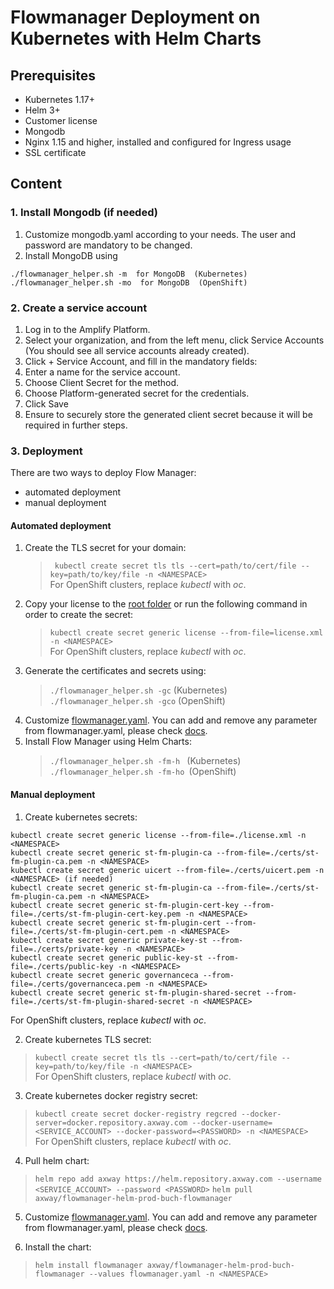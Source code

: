 # Flowmanager Deployment on Kubernetes with Helm Charts

## Prerequisites

* Kubernetes 1.17+
* Helm 3+
* Customer license
* Mongodb
* Nginx 1.15 and higher, installed and configured for Ingress usage
* SSL certificate

## Content

### 1. Install Mongodb (if needed) 

1. Customize mongodb.yaml according to your needs. The user and password are mandatory to be changed.
2. Install MongoDB using
```shell
./flowmanager_helper.sh -m  for MongoDB  (Kubernetes)
./flowmanager_helper.sh -mo  for MongoDB  (OpenShift)
```

### 2. Create a service account

1. Log in to the Amplify Platform.
2. Select your organization, and from the left menu, click Service Accounts (You should see all service accounts already created).
3. Click + Service Account, and fill in the mandatory fields:
4. Enter a name for the service account.
5. Choose Client Secret for the method.
6. Choose Platform-generated secret for the credentials.
7. Click Save
8. Ensure to securely store the generated client secret because it will be required in further steps.

### 3. Deployment

There are two ways to deploy Flow Manager:

- automated deployment
- manual deployment

#### Automated deployment

1. Create the TLS secret for your domain:
   >``` kubectl create secret tls tls --cert=path/to/cert/file --key=path/to/key/file -n <NAMESPACE>```  
   For OpenShift clusters, replace _kubectl_ with _oc_.
2. Copy your license to the [root folder](/kubernetes/) or run the following command in order to create the secret:
   >```kubectl create secret generic license --from-file=license.xml -n <NAMESPACE>```  
   For OpenShift clusters, replace _kubectl_ with _oc_.
3. Generate the certificates and secrets using:
   >```./flowmanager_helper.sh -gc``` (Kubernetes)  
   >```./flowmanager_helper.sh -gco``` (OpenShift) 
4. Customize [flowmanager.yaml](/kubernetes/helm/flowmanager.yaml). You can add and remove any parameter from flowmanager.yaml, please check [docs](/docs/).
5. Install Flow Manager using Helm Charts:
   >```./flowmanager_helper.sh -fm-h ``` (Kubernetes)    
   >```./flowmanager_helper.sh -fm-ho ```(OpenShift)

#### Manual deployment

1. Create kubernetes secrets:
```shell
kubectl create secret generic license --from-file=./license.xml -n <NAMESPACE>
kubectl create secret generic st-fm-plugin-ca --from-file=./certs/st-fm-plugin-ca.pem -n <NAMESPACE>
kubectl create secret generic uicert --from-file=./certs/uicert.pem -n <NAMESPACE> (if needed)
kubectl create secret generic st-fm-plugin-ca --from-file=./certs/st-fm-plugin-ca.pem -n <NAMESPACE>
kubectl create secret generic st-fm-plugin-cert-key --from-file=./certs/st-fm-plugin-cert-key.pem -n <NAMESPACE>
kubectl create secret generic st-fm-plugin-cert --from-file=./certs/st-fm-plugin-cert.pem -n <NAMESPACE>
kubectl create secret generic private-key-st --from-file=./certs/private-key -n <NAMESPACE>
kubectl create secret generic public-key-st --from-file=./certs/public-key -n <NAMESPACE>
kubectl create secret generic governanceca --from-file=./certs/governanceca.pem -n <NAMESPACE>
kubectl create secret generic st-fm-plugin-shared-secret --from-file=./certs/st-fm-plugin-shared-secret -n <NAMESPACE>
```  
For OpenShift clusters, replace _kubectl_ with _oc_.

2. Create kubernetes TLS secret:
 >```kubectl create secret tls tls --cert=path/to/cert/file --key=path/to/key/file -n <NAMESPACE>```  
For OpenShift clusters, replace _kubectl_ with _oc_.

3. Create kubernetes docker registry secret:
>```kubectl create secret docker-registry regcred --docker-server=docker.repository.axway.com --docker-username=<SERVICE_ACCOUNT> --docker-password=<PASSWORD> -n <NAMESPACE>```   
For OpenShift clusters, replace _kubectl_ with _oc_.

4. Pull helm chart:
>```helm repo add axway https://helm.repository.axway.com --username <SERVICE_ACCOUNT> --password <PASSWORD>```
>```helm pull axway/flowmanager-helm-prod-buch-flowmanager```

5. Customize [flowmanager.yaml](/kubernetes/helm/flowmanager.yaml). You can add and remove any parameter from flowmanager.yaml, please check [docs](/docs/).

6. Install the chart:
>```helm install flowmanager axway/flowmanager-helm-prod-buch-flowmanager --values flowmanager.yaml -n <NAMESPACE>```

